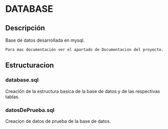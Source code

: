 # DATABASE

## Descripción

Base de datos desarrollada en mysql.

```
Para mas documentación ver el apartado de Documentacion del proyecto.
```

## Estructuracion

### database.sql

Creación de la estructura basica de la base de datos y de las respectivas tablas.

### datosDePrueba.sql

Creacion de datos de prueba de la base de datos.